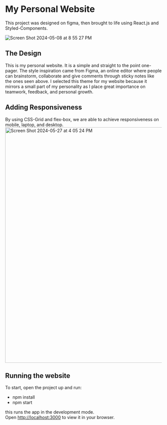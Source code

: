 # My Personal Website

This project was designed on figma, then brought to life using React.js and Styled-Components.

![Screen Shot 2024-05-08 at 8 55 27 PM](https://github.com/missvickies/personal-website/assets/42661718/ab1eb473-1e23-4f24-ac9d-eac83af076f2)

## The Design

This is my personal website. It is a simple and straight to the point one-pager. The style inspiration came from Figma, an online editor where people can brainstorm, collaborate and give comments through sticky notes like the ones seen above. I selected this theme for my website because it mirrors a small part of my personality as I place great importance on teamwork, feedback, and personal growth.

## Adding Responsiveness
By using CSS-Grid and flex-box, we are able to achieve responsiveness on mobile, laptop, and desktop.
<img width="759" alt="Screen Shot 2024-05-27 at 4 05 24 PM" src="https://github.com/missvickies/personal-website/assets/42661718/cfcd3e1f-c593-44ec-980f-f8861223893c">


## Running the website

To start, open the project up and run:
- npm install
- npm start

this runs the app in the development mode.\
Open [http://localhost:3000](http://localhost:3000) to view it in your browser.
